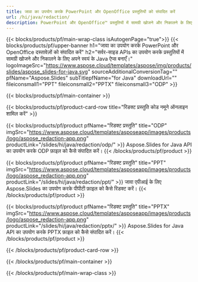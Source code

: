 ```yaml
---
title: जावा का उपयोग करके PowerPoint और OpenOffice प्रस्तुतियों को संपादित करें
url: /hi/java/redaction/
description: PowerPoint और OpenOffice™ प्रस्तुतियों में सामग्री खोजने और निकालने के लिए Java स्रोत कोड
---
```


{{< blocks/products/pf/main-wrap-class isAutogenPage="true">}}
{{< blocks/products/pf/upper-banner h1="जावा का उपयोग करके PowerPoint और OpenOffice दस्तावेज़ों को संपादित करें" h2="सर्वर-साइड APIs का उपयोग करके प्रस्तुतियों में सामग्री खोजने और निकालने के लिए अपने स्वयं के Java ऐप्स बनाएँ।" logoImageSrc="https://www.aspose.cloud/templates/aspose/img/products/slides/aspose_slides-for-java.svg" sourceAdditionalConversionTag="" pfName="Aspose.Slides" subTitlepfName="for Java" downloadUrl="" fileiconsmall1="PPT" fileiconsmall2="PPTX" fileiconsmall3="ODP" >}}

{{< blocks/products/pf/main-container >}}

{{< blocks/products/pf/product-card-row title="रिडक्ट प्रस्तुति कोड नमूने ऑनलाइन शामिल करें" >}}

{{< blocks/products/pf/product pfName="रिडक्ट प्रस्तुति" title="ODP" imgSrc="https://www.aspose.cloud/templates/asposeapp/images/products/logo/aspose_redaction-app.png" productLink="/slides/hi/java/redaction/odp/" >}}
Aspose.Slides for Java API का उपयोग करके ODP फ़ाइल को कैसे संपादित करें।
{{< /blocks/products/pf/product >}}

{{< blocks/products/pf/product pfName="रिडक्ट प्रस्तुति" title="PPT" imgSrc="https://www.aspose.cloud/templates/asposeapp/images/products/logo/aspose_redaction-app.png" productLink="/slides/hi/java/redaction/ppt/" >}}
जावा एपीआई के लिए Aspose.Slides का उपयोग करके पीपीटी फ़ाइल को कैसे रिडक्ट करें।
{{< /blocks/products/pf/product >}}

{{< blocks/products/pf/product pfName="रिडक्ट प्रस्तुति" title="PPTX" imgSrc="https://www.aspose.cloud/templates/asposeapp/images/products/logo/aspose_redaction-app.png" productLink="/slides/hi/java/redaction/pptx/" >}}
Aspose.Slides for Java API का उपयोग करके PPTX फ़ाइल को कैसे संपादित करें।
{{< /blocks/products/pf/product >}}



{{< /blocks/products/pf/product-card-row >}}

{{< /blocks/products/pf/main-container >}}
    
{{< /blocks/products/pf/main-wrap-class >}}